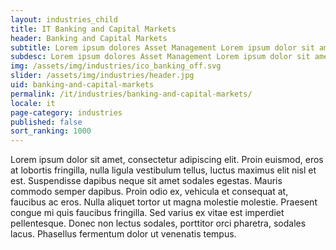 ```yaml
---
layout: industries_child
title: IT Banking and Capital Markets
header: Banking and Capital Markets
subtitle: Lorem ipsum dolores Asset Management Lorem ipsum dolor sit amet, consectetur adipiscing elit.   
subdesc: Lorem ipsum dolores Asset Management Lorem ipsum dolor sit amet, consectetur adipiscing elit.
img: /assets/img/industries/ico_banking_off.svg
slider: /assets/img/industries/header.jpg
uid: banking-and-capital-markets
permalink: /it/industries/banking-and-capital-markets/
locale: it
page-category: industries
published: false
sort_ranking: 1000
---
```

Lorem ipsum dolor sit amet, consectetur adipiscing elit. Proin euismod, eros at lobortis fringilla, nulla ligula vestibulum tellus, luctus maximus elit nisl et est. Suspendisse dapibus neque sit amet sodales egestas. Mauris commodo semper dapibus. Proin odio ex, vehicula et consequat at, faucibus ac eros. Nulla aliquet tortor ut magna molestie molestie. Praesent congue mi quis faucibus fringilla. Sed varius ex vitae est imperdiet pellentesque. Donec non lectus sodales, porttitor orci pharetra, sodales lacus. Phasellus fermentum dolor ut venenatis tempus.